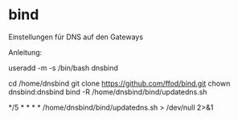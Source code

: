 # bind

Einstellungen für DNS auf den Gateways



Anleitung:

useradd -m -s /bin/bash dnsbind


cd /home/dnsbind
git clone https://github.com/ffod/bind.git
chown dnsbind:dnsbind bind -R
/home/dnsbind/bind/updatedns.sh


*/5 * * * * /home/dnsbind/bind/updatedns.sh > /dev/null 2>&1

